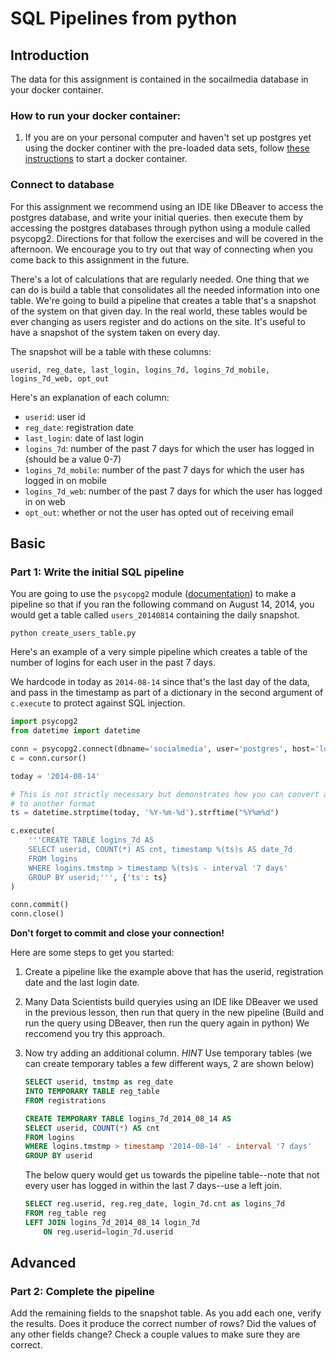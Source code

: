 # SQL Pipelines from python

## Introduction
The data for this assignment is contained in the socailmedia database in your docker container. 

### How to run your docker container:

1. If you are on your personal computer and haven't set up postgres yet using the docker continer with the pre-loaded data sets, follow [these instructions](https://github.com/GalvanizeDataScience/docker/blob/master/reference/docker_postgres.md) to start a docker container.

### Connect to database

For this assignment we recommend using an IDE like DBeaver to access the postgres database, and write your initial queries. then execute them by accessing the postgres databases through python using a module called psycopg2. Directions for that follow the exercises and will be covered in the afternoon. We encourage you to try out that way of connecting when you come back to this assignment in the future.

There's a lot of calculations that are regularly needed. One thing that we can do is build a table that consolidates all the needed information into one table. We're going to build a pipeline that creates a table that's a snapshot of the system on that given day. In the real world, these tables would be ever changing as users register and do actions on the site. It's useful to have a snapshot of the system taken on every day.

The snapshot will be a table with these columns:

```
userid, reg_date, last_login, logins_7d, logins_7d_mobile, logins_7d_web, opt_out
```

Here's an explanation of each column:

* `userid`: user id
* `reg_date`: registration date
* `last_login`: date of last login
* `logins_7d`: number of the past 7 days for which the user has logged in (should be a value 0-7)
* `logins_7d_mobile`: number of the past 7 days for which the user has logged in on mobile
* `logins_7d_web`: number of the past 7 days for which the user has logged in on web
* `opt_out`: whether or not the user has opted out of receiving email


## Basic

### Part 1: Write the initial SQL pipeline

You are going to use the `psycopg2` module ([documentation](http://initd.org/psycopg/docs/)) to make a pipeline so that if you ran the following command on August 14, 2014, you would get a table called `users_20140814` containing the daily snapshot.

```shell
python create_users_table.py
```

Here's an example of a very simple pipeline which creates a table of the number of logins for each user in the past 7 days.

We hardcode in today as `2014-08-14` since that's the last day of the data, and pass in the timestamp as part of a dictionary in the second argument of `c.execute` to protect against SQL injection.

```python
import psycopg2
from datetime import datetime

conn = psycopg2.connect(dbname='socialmedia', user='postgres', host='localhost')
c = conn.cursor()

today = '2014-08-14'

# This is not strictly necessary but demonstrates how you can convert a date
# to another format
ts = datetime.strptime(today, '%Y-%m-%d').strftime("%Y%m%d")

c.execute(
    '''CREATE TABLE logins_7d AS
    SELECT userid, COUNT(*) AS cnt, timestamp %(ts)s AS date_7d
    FROM logins
    WHERE logins.tmstmp > timestamp %(ts)s - interval '7 days'
    GROUP BY userid;''', {'ts': ts}
)

conn.commit()
conn.close()
```

**Don't forget to commit and close your connection!**

Here are some steps to get you started:

1. Create a pipeline like the example above that has the userid, registration date and the last login date.
2. Many Data Scientists build queryies using an IDE like DBeaver we used in the previous lesson, then run that query in the new pipeline (Build and run the query using DBeaver, then run the query again in python) We reccomend you try this approach.
3.	Now try adding an additional column.
	*HINT* Use temporary tables (we can create temporary tables a few different ways, 2 are shown below)

	```sql
	SELECT userid, tmstmp as reg_date
	INTO TEMPORARY TABLE reg_table
	FROM registrations

	CREATE TEMPORARY TABLE logins_7d_2014_08_14 AS
    SELECT userid, COUNT(*) AS cnt
    FROM logins
    WHERE logins.tmstmp > timestamp '2014-08-14' - interval '7 days'
    GROUP BY userid
	```

	The below query would get us towards the pipeline table--note that not every user has logged in within the last 7 days--use a left join.

	```sql
	SELECT reg.userid, reg.reg_date, login_7d.cnt as logins_7d
	FROM reg_table reg
	LEFT JOIN logins_7d_2014_08_14 login_7d
		ON reg.userid=login_7d.userid
	```
## Advanced

### Part 2: Complete the pipeline

Add the remaining fields to the snapshot table. As you add each one, verify the results. Does it produce the correct number of rows? Did the values of any other fields change? Check a couple values to make sure they are correct.

